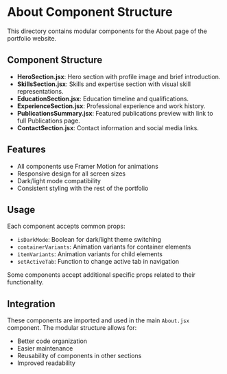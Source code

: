 # About Component Structure

This directory contains modular components for the About page of the portfolio website.

## Component Structure

- **HeroSection.jsx**: Hero section with profile image and brief introduction.
- **SkillsSection.jsx**: Skills and expertise section with visual skill representations.
- **EducationSection.jsx**: Education timeline and qualifications.
- **ExperienceSection.jsx**: Professional experience and work history.
- **PublicationsSummary.jsx**: Featured publications preview with link to full Publications page.
- **ContactSection.jsx**: Contact information and social media links.

## Features

- All components use Framer Motion for animations
- Responsive design for all screen sizes
- Dark/light mode compatibility
- Consistent styling with the rest of the portfolio

## Usage

Each component accepts common props:
- `isDarkMode`: Boolean for dark/light theme switching
- `containerVariants`: Animation variants for container elements
- `itemVariants`: Animation variants for child elements
- `setActiveTab`: Function to change active tab in navigation

Some components accept additional specific props related to their functionality.

## Integration

These components are imported and used in the main `About.jsx` component. The modular structure allows for:
- Better code organization
- Easier maintenance
- Reusability of components in other sections
- Improved readability
